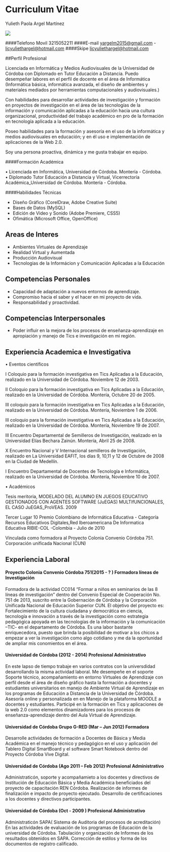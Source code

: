# Curriculum Vitae
Yulieth Paola Argel Martínez


![](https://github.com/yuliethargel/TENDENCIAS_DISRUPTIVAS/blob/master/disruptivas-master/1.jpg)

####Telefono Movil				3215052211
####E-mail				yargelm2015@gmail.com  - licyuliethargel@hotmail.com
####Skipe licyuliethargel@hotmail.com

##Perfil Profesional

Licenciada en Informática y Medios Audiovisuales de la Universidad de Córdoba con Diplomado en Tutor Educación a Distancia.
Puedo desempeñar labores en el perfil de docente en el área de Informática (Informática básica, informática avanzada, el diseño de ambientes y materiales mediados por herramientas computacionales y audiovisuales.) 

Con habilidades para desarrollar actividades de investigación y formación en proyectos de investigación en el área de las tecnologías de la información y comunicación aplicadas a la educación hacia una cultura organizacional, productividad del trabajo académico en pro de la formación en tecnología aplicada a la educación.

Poseo habilidades para la formación y asesoría en el uso de  la informática y medios audiovisuales en educación;  y en él uso e implementación de aplicaciones de la Web 2.0. 

Soy una persona proactiva, dinámica y me gusta trabajar en equipo. 

####Formación Académica	

•	Licenciada en Informática, Universidad de Córdoba. Montería - Córdoba.
•	Diplomado Tutor Educación a Distancia y Virtual, Vicerrectoría Académica_Universidad de Córdoba. Montería - Córdoba.

####Habilidades Técnicas

- Diseño Gráfico (CorelDraw, Adobe Creative Suite)
- Bases de Datos (MySQL)
- Edición de Video y Sonido (Adobe Premiere, CSS5)
- Ofimática (Microsoft Office,  OpenOffice)

## Areas de Interes

- Ambientes Virtuales de Aprendizaje
- Realidad Virtual y Aumentada
- Producción Audiovisual
- Tecnologias de la Informácion y Comunicación Aplicadas a la Educación

## Competencias Personales

-	Capacidad de adaptación a nuevos entornos de aprendizaje.
-	Compromiso hacia el saber y el hacer en mi proyecto de vida.
-	Responsabilidad y proactividad.

## Competencias Interpersonales 

-	Poder influir en la mejora de los procesos de enseñanza-aprendizaje en apropiación y manejo de Tics e investigación en mi región. 

## Experiencia Academica e Investigativa

•	Eventos científicos

I Coloquio para la formación investigativa en Tics Aplicadas a la Educación,  realizado en la Universidad de Córdoba.  Noviembre 12 de 2003.                              

II Coloquio para la formación investigativa en Tics Aplicadas a la Educación,  realizado en la Universidad de Córdoba. Montería, Octubre 20 de 2005.                              

III coloquio para la formación investigativa en Tics Aplicadas a la Educación,  realizado en la Universidad de Córdoba.  Montería, Noviembre 1 de 2006.

III coloquio para la formación investigativa en Tics Aplicadas a la Educación,  realizado en la Universidad de Córdoba. Montería, Noviembre 19 de 2007.   
 
III Encuentro Departamental de Semilleros de Investigación, realizado en la Universidad Elías Bechara Zainún. Montería, Abril 25 de 2008.

X Encuentro Nacional y  V Internacional semilleros de Investigación, realizado en La Universidad EAFIT, los días 9, 10,11 y 12 de Octubre de 2008 en la Ciudad de Medellín. 

I Encuentro Departamental de Docentes de Tecnología e Informática, realizado en la Universidad de Córdoba. Montería, Noviembre 10 de 2007. 

•	Académicos 

Tesis meritoria, MODELADO DEL ALUMNO EN JUEGOS EDUCATIVO GESTIONADOS CON AGENTES SOFTWARE  (JuEGAS) MULTIfUNCIONALES, EL CASO JuEGAS_ProVEAS. 2009

Tercer Lugar 10 Premio Colombiano de Informática Educativa - Categoría Recursos Educativos Digitales,Red Iberoamericana De Informatica Educativa RIBIE-COL -Colombia - Julio de 2010

Vinculada como formadora al Proyecto Colonia Convenio Córdoba 751. Corporación unificada Nacional (CUN)

## Experiencia Laboral

#### Proyecto Colonia Convenio Córdoba 751(2015 - ? ) Formadora líneas de Investigación
Formadora de la actividad CC014 “Formar a niños en seminarios de las 8 líneas de investigación” dentro del Convenio Especial de Cooperación No. 751 de 2013, suscrito entre la Gobernación de Córdoba y la Corporación Unificada Nacional de Educación Superior CUN.
El objetivo del proyecto es: Fortalecimiento de la cultura ciudadana y democrática en ciencia, tecnología e innovación a través de la investigación como estrategia pedagógica apoyada en las tecnologías de la información y la comunicación –TIC- en el departamento de Córdoba. 
Es una labor bastante enriquecedora, puesto que brinda la posibilidad de motivar a los chicos a empezar a ver la investigación como algo cotidiano y me da la oportunidad de ampliar mis conomientos en el área.

#### Universidad de Córdoba (2012 - 2014) Profesional Administrativo
En este lapso de tiempo trabaje en varios contratos con la universdidad desarrollando la misma actividad laboral.
Me desempeñe en el soporte Soporte técnico, acompañamiento en entorno Virtuales de Aprendizaje con perfil desde el área de diseño gráfico hasta la formación a docentes y estudiantes universitarios en manejo de Ambiente Virtual de Aprendizaje en los programas de Educación a Distancia de la Universidad de Córdoba.  Asesoría online y personalizada en en Manejo de la plataforma MOODLE a docentes y estudiantes. 
Participé en la formación en Tics y aplicaciones de la web 2.0 como elementos dinamizadores para los procesos de enseñanza-aprendizaje dentro del Aula Virtual de Aprendizaje.

#### Universidad de Córdoba Grupo G-RED (Mar – Jun 2012) Formadora
Desarrolle actividades de formación a Docentes de Básica y Media Académica en el manejo técnico y pedagógico en el uso y aplicación del Tablero Digital SmartBoard y el software Smart Notebook dentro del Proyecto Córdoba Vive Digital.

#### Universidad de Córdoba (Ago 2011 – Feb 2012) Profesional Administrativo
Administraticón, soporte y acompañamieto a los docentes y directivos de Institución de Educación Básica y Media Académica beneficiados del proyecto de capacitación REN Córdoba. Realización de informes de finalización e impacto de proyecto ejecutado. Desarrollo de certificaciones a los docentes y directivos participantes. 

#### Universidad de Córdoba (Oct - 2009 ) Profesional Administrativo
Administraticón SAPA( Sistema de Auditoria del procesos de acreditación)  En las actividades de evaluación de los programas de Educación de la universidad de Córdoba. Tabulación y organización de Informes de los resultados obtenidos en SAPA. Corrección de estilos y forma de los documentos de registro calificado.
